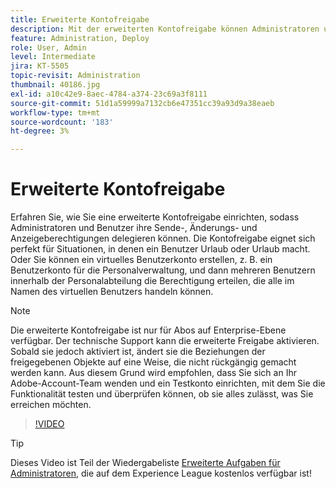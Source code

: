 ```yaml
---
title: Erweiterte Kontofreigabe
description: Mit der erweiterten Kontofreigabe können Administratoren und Benutzer ihre Sende-, Änderungs- und Anzeigeberechtigungen delegieren.
feature: Administration, Deploy
role: User, Admin
level: Intermediate
jira: KT-5505
topic-revisit: Administration
thumbnail: 40186.jpg
exl-id: a10c42e9-8aec-4784-a374-23c69a3f8111
source-git-commit: 51d1a59999a7132cb6e47351cc39a93d9a38eaeb
workflow-type: tm+mt
source-wordcount: '183'
ht-degree: 3%

---
```


# Erweiterte Kontofreigabe

Erfahren Sie, wie Sie eine erweiterte Kontofreigabe einrichten, sodass Administratoren und Benutzer ihre Sende-, Änderungs- und Anzeigeberechtigungen delegieren können. Die Kontofreigabe eignet sich perfekt für Situationen, in denen ein Benutzer Urlaub oder Urlaub macht. Oder Sie können ein virtuelles Benutzerkonto erstellen, z. B. ein Benutzerkonto für die Personalverwaltung, und dann mehreren Benutzern innerhalb der Personalabteilung die Berechtigung erteilen, die alle im Namen des virtuellen Benutzers handeln können.

>[!NOTE]
>
>Die erweiterte Kontofreigabe ist nur für Abos auf Enterprise-Ebene verfügbar. Der technische Support kann die erweiterte Freigabe aktivieren. Sobald sie jedoch aktiviert ist, ändert sie die Beziehungen der freigegebenen Objekte auf eine Weise, die nicht rückgängig gemacht werden kann. Aus diesem Grund wird empfohlen, dass Sie sich an Ihr Adobe-Account-Team wenden und ein Testkonto einrichten, mit dem Sie die Funktionalität testen und überprüfen können, ob sie alles zulässt, was Sie erreichen möchten.

>[!VIDEO](https://video.tv.adobe.com/v/40186?quality=12&learn=on&hidetitle=true)

>[!TIP]
>
>Dieses Video ist Teil der Wiedergabeliste [Erweiterte Aufgaben für Administratoren](https://experienceleague.adobe.com/en/playlists/acrobat-sign-perform-advanced-tasks-administrators), die auf dem Experience League kostenlos verfügbar ist!
